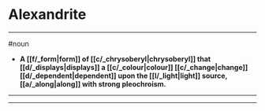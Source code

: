 # Alexandrite
---
#noun
- **A [[f/_form|form]] of [[c/_chrysoberyl|chrysoberyl]] that [[d/_displays|displays]] a [[c/_colour|colour]] [[c/_change|change]] [[d/_dependent|dependent]] upon the [[l/_light|light]] source, [[a/_along|along]] with strong pleochroism.**
---
---

